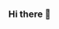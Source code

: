 ### Hi there 👋

<!--
**AlexisFlop/AlexisFlop** is a ✨ _special_ ✨ repository because its `README.md` (this file) appears on your GitHub profile.

Here are some ideas to get you started:

- 🔭 I’m currently working on ...
- 🌱 I’m currently learning
![CSHARP]https://img.shields.io/badge/Desktop Applications-007DDA?style=for-the-badge&logo=csharp%logoColor=White&labelColor=007DDA</br>
- 👯 I’m looking to collaborate on ...
- 🤔 I’m looking for help with ...
- 💬 Ask me about ...
- 📫 How to reach me: ...
- 😄 Pronouns: ...
- ⚡ Fun fact: ...
-->
